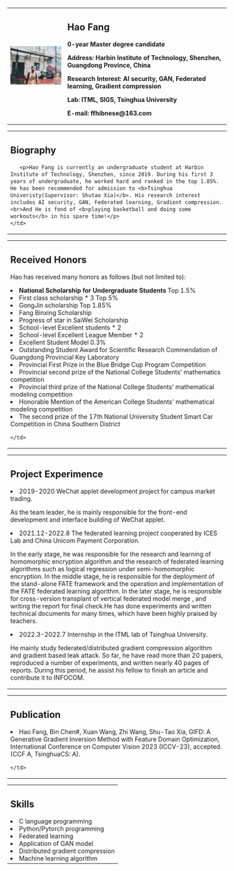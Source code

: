 
<table class="imgtable">
  <tr>
    <td width="26%">
      <img src="/IMG_2013(20221209-204634).JPG" width="100%">
    </td>
    <td width="74%">
      <h2>Hao Fang</h2>
      <p><b>0-year Master degree candidate</b></p>
      <p><b>Address: Harbin Institute of Technology, Shenzhen, Guangdong Province, China</b></p>
      <p><b>Research Interest: AI security, GAN, Federated learning, Gradient compression</b></p>
      <p><b>Lab: ITML, SIGS, Tsinghua University</b></p>
      <p><b>E-mail: ffhibnese@163.com</b></p>
<!--       <p><b>[<a href="" target="_blank">Google Scholar</a>] [<a href="https://github.com/ffhInJyc" target="_blank">GitHub</a>] [<a href="" target="_blank">Semantic Scholar</a>]</b></p> -->
    </td>
  </tr>
</table>

<table class="imgtable">
  <tr>
    <td width="100%">
      <h2>Biography</h2>

       <p>Hao Fang is currently an undergraduate student at Harbin Institute of Technology, Shenzhen, since 2019. During his first 3 years of undergraduate, he worked hard and ranked in the top 1.85%. He has been recommended for admission to <b>Tsinghua Univeristy(Supervisor: Shutao Xia)</b>. His research interest includes AI security, GAN, Federated learning, Gradient compression. <br>And He is fond of <b>playing basketball and doing some workouts</b> in his spare time!</p>
    </td>
  </tr>
</table>


<table class="imgtable">
  <tr>
    <td width="100%">
      <h2>Received Honors</h2>
      <p>Hao has received many honors as follows (but not limited to):</p>
<li><b>National Scholarship for Undergraduate Students</b> Top 1.5%</li>
<li>First class scholarship * 3 Top 5% </li>
<li>GongJin scholarship Top 1.85%</li>
<li>Fang Binxing Scholarship</li>
<li>Progress of star in SaiWei Scholarship</li>
<li>School-level Excellent students * 2</li>
<li>School-level Excellent League Member * 2</li>
<li>Excellent Student Model 0.3%</li>
<li>Outstanding Student Award for Scientific Research Commendation of Guangdong Provincial Key Laboratory</li>
<li>Provincial First Prize in the Blue Bridge Cup Program Competition</li>
<li>Provincial second prize of the National College Students' mathematics competition</li>
<li>Provincial third prize of the National College Students' mathematical modeling competition</li>
<li>Honorable Mention of the American College Students' mathematical modeling competition</li>
<li>The second prize of the 17th National University Student Smart Car Competition in China Southern District</li>

    </td>
  </tr>
</table>

<table class="imgtable">
  <tr>
    <td width="100%">
      <h2>Project Experimence</h2>
      <li>2019-2020  WeChat applet development project for campus market trading.</li>
      <p>As the team leader, he is mainly responsible for the front-end development and interface building of WeChat applet.</p>
      <li>2021.12-2022.8  The federated learning project cooperated by ICES Lab and China Unicom Payment Corporation.</li> 
      <p>In the early stage, he was responsible for the research and learning of homomorphic encryption algorithm and the research of federated learning algorithms such as logical regression under semi-homomorphic encryption. In the middle stage, he is responsible for the deployment of the stand-alone FATE framework and the operation and implementation of the FATE federated learning algorithm. In the later stage, he is responsible for cross-version transplant of  vertical federated model merge , and writing the report for final check.He has done experiments and written technical documents for many times, which have been highly praised by teachers.</p>
      <li>2022.3-2022.7   Internship in the ITML lab of Tsinghua University. </li>
      <p>He mainly study federated/distributed gradient compression algorithm and gradient based leak attack. So far, he have read more than 20 papers, reproduced a number of experiments, and written nearly 40 pages of reports. During this period, he assist his fellow to finish an article and contribute it to INFOCOM.</p>
    </td>
  </tr>
</table>

<table class="imgtable">
  <tr>
    <td width="100%">
      <h2>Publication</h2>
      <li>Hao Fang, Bin Chen#, Xuan Wang, Zhi Wang, Shu-Tao Xia, GIFD: A Generative Gradient Inversion Method with Feature Domain Optimization, International Conference on Computer Vision 2023 (ICCV-23), accepted. (CCF A, TsinghuaCS: A).</li>

    </td>
  </tr>
</table>


<table class="imgtable">
  <tr>
    <td width="100%">
      <h2>Skills</h2>
      <li>C language programming</li>
      <li>Python/Pytorch programming</li>
      <li>Federated learning</li>
      <li>Application of GAN model</li>
      <li>Distributed gradient compression</li>
      <li>Machine learning algorithm</li>
    </td>
  </tr>
</table>

